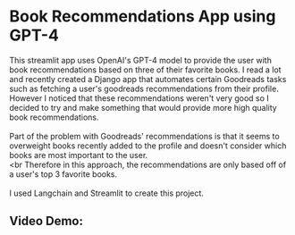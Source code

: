 # Book Recommendations App using GPT-4

This streamlit app uses OpenAI's GPT-4 model to provide the user with book recommendations based on three of their favorite books. I read a lot and recently created a Django app that automates certain Goodreads tasks such as fetching a user's goodreads recommendations from their profile. However I noticed that these recommendations weren't very good so I decided to try and make something that would provide more high quality book recommendations.
<br>
<br>
Part of the problem with Goodreads' recommendations is that it seems to overweight books recently added to the profile and doesn't consider which books are most important to the user.
<br>
<br
Therefore in this approach, the recommendations are only based off of a user's top 3 favorite books.
<br>
<br>
I used Langchain and Streamlit to create this project.

## Video Demo:
